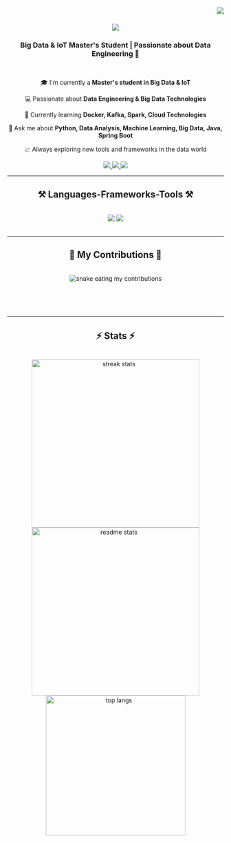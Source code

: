 <img align="right" src="https://visitor-badge.laobi.icu/badge?page_id=CHARMAQE.CHARMAQE" />

<h1 align="center">
    <img src="https://readme-typing-svg.herokuapp.com/?font=Righteous&size=35&center=true&vCenter=true&width=500&height=70&duration=4000&lines=Hi+There!+👋;+I'm+HAMZA+Muniz!;" />
</h1>

<h3 align="center">Big Data & IoT Master's Student | Passionate about Data Engineering 🚀</h3>

<br/>

<div align="center">
 
 🎓 I'm currently a **Master's student in Big Data & IoT**

 💻 Passionate about **Data Engineering & Big Data Technologies**

 🌱 Currently learning **Docker, Kafka, Spark, Cloud Technologies**

 💬 Ask me about **Python, Data Analysis, Machine Learning, Big Data, Java, Spring Boot**

 📈 Always exploring new tools and frameworks in the data world

 </div>
 
<div align="center"> 
  <a href="mailto:charmaqe4@gmail.com">
    <img src="https://img.shields.io/badge/Gmail-333333?style=for-the-badge&logo=gmail&logoColor=red" />
  </a>
  <a href="https://www.linkedin.com/in/hamza-charmaqe/" target="_blank">
    <img src="https://img.shields.io/badge/LinkedIn-0077B5?style=for-the-badge&logo=linkedin&logoColor=white" target="_blank" />
  </a>
  <a href="https://github.com/CHARMAQE" target="_blank">
     <img src="https://img.shields.io/badge/Portfolio-FF5722?style=for-the-badge&logo=todoist&logoColor=white" target="_blank" /> <!-- sqlite, safari, google-chrome are other good icon options -->
  </a>
</div>

 <hr/>
 
<h2 align="center">⚒️ Languages-Frameworks-Tools ⚒️</h2>
<br/>
<div align="center">
    <img src="https://skillicons.dev/icons?i=react,bootstrap,mui,html,css,vscode,github,figma,tailwind,git,r" />
    <img src="https://skillicons.dev/icons?i=nodejs,python,javascript,typescript,express,firebase,mongodb,c,java,nextjs,mysql,flask" /><br>
</div>

<br/>
<hr/>

<div align="center">
  <h2>🐍 My Contributions 🐍</h2>
  <br>
  <img alt="snake eating my contributions" src="https://raw.githubusercontent.com/CHARMAQE/CHARMAQE/output/github-contribution-grid-snake.svg" />
  
  <br/><br/><br/>
</div>

<hr/>

<h2 align="center">⚡ Stats ⚡</h2>
<br>
<div align=center>
  <img width=390 src="https://github-readme-streak-stats-CHARMAQE.vercel.app/?user=CHARMAQE&count_private=true&theme=react&border_radius=10" alt="streak stats"/>
  <img width=390 src="https://github-readme-stats-CHARMAQE.vercel.app/api?username=CHARMAQE&count_private=true&show_icons=true&theme=react&rank_icon=github&border_radius=10" alt="readme stats" />
  <br/>
  <img width=325 align="center" src="https://github-readme-stats-CHARMAQE.vercel.app/api/top-langs/?username=CHARMAQE&hide=HTML&langs_count=8&layout=compact&theme=react&border_radius=10&size_weight=0.5&count_weight=0.5&exclude_repo=github-readme-stats" alt="top langs" />
</div>

